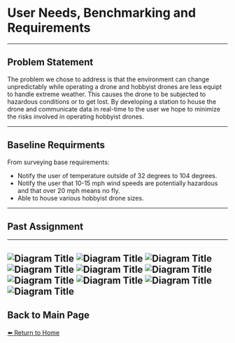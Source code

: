 # **User Needs, Benchmarking and Requirements**

---

## **Problem Statement**  
The problem we chose to address is that the environment can change unpredictably while operating a drone and hobbyist drones are less equipt to handle extreme weather. This causes the drone to be subjected to hazardous conditions or to get lost. By developing a station to house the drone and communicate data in real-time to the user we hope to minimize the risks involved in operating hobbyist drones. 

---

## **Baseline Requirments**  
From surveying base requirements: 
- Notify the user of temperature outside of 32 degrees to 104 degrees.
- Notify the user that 10-15 mph wind speeds are potentially hazardous and that over 20 mph means no fly.
- Able to house various hobbyist drone sizes.

---

## **Past Assignment**    
---
![Diagram Title](./image/314-User-needs-benchmarking-01.png)
![Diagram Title](./image/314-User-needs-benchmarking-02.png)
![Diagram Title](./image/314-User-needs-benchmarking-03.png)
![Diagram Title](./image/314-User-needs-benchmarking-04.png)
![Diagram Title](./image/314-User-needs-benchmarking-05.png)
![Diagram Title](./image/314-User-needs-benchmarking-06.png)
![Diagram Title](./image/314-User-needs-benchmarking-07.png)
![Diagram Title](./image/314-User-needs-benchmarking-08.png)
![Diagram Title](./image/314-User-needs-benchmarking-09.png)
![Diagram Title](./image/314-User-needs-benchmarking-10.png)
---


## **Back to Main Page**  
[⬅️ Return to Home](./index.md)
